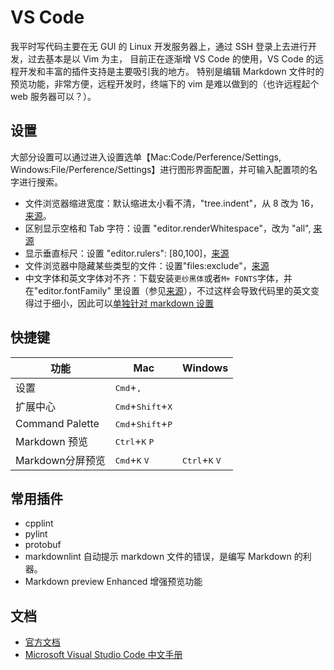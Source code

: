 # VS Code

我平时写代码主要在无 GUI 的 Linux 开发服务器上，通过 SSH 登录上去进行开发，过去基本是以 Vim 为主，
目前正在逐渐增 VS Code 的使用，VS Code 的远程开发和丰富的插件支持是主要吸引我的地方。
特别是编辑 Markdown 文件时的预览功能，非常方便，远程开发时，终端下的 vim 是难以做到的（也许远程起个 web 服务器可以？）。

## 设置

大部分设置可以通过进入设置选单【Mac:Code/Perference/Settings, Windows:File/Perference/Settings】进行图形界面配置，并可输入配置项的名字进行搜索。

- 文件浏览器缩进宽度：默认缩进太小看不清，"tree.indent"，从 8 改为 16，[来源](https://github.com/microsoft/vscode/issues/35447#issuecomment-455461013)。
- 区别显示空格和 Tab 字符：设置 "editor.renderWhitespace"，改为 "all", [来源](https://stackoverflow.com/a/30140625/364334)
- 显示垂直标尺：设置 "editor.rulers": [80,100]，[来源](https://stackoverflow.com/a/29972073/364334)
- 文件浏览器中隐藏某些类型的文件：设置"files:exclude"，[来源](https://stackoverflow.com/a/30142299/364334)
- 中文字体和英文字体对不齐：下载安装`更纱黑体`或者`M+ FONTS`字体，并在"editor.fontFamily" 里设置（参见[来源](https://zhuanlan.zhihu.com/p/110945562)），不过这样会导致代码里的英文变得过于细小，因此可以[单独针对 markdown 设置](https://moe.best/gotagota/vscode-monospaced.html)

## 快捷键

|功能             |Mac    |Windows|
|----------------|-------|-------|
|设置            |<kbd>Cmd</kbd>+<kbd>,</kbd>
|扩展中心         |<kbd>Cmd</kbd>+<kbd>Shift</kbd>+<kbd>X</kbd>
|Command Palette|<kbd>Cmd</kbd>+<kbd>Shift</kbd>+<kbd>P</kbd>
|Markdown 预览   |<kbd>Ctrl</kbd>+<kbd>K</kbd> <kbd>P</kbd>
|Markdown分屏预览 |<kbd>Cmd</kbd>+<kbd>K</kbd> <kbd>V</kbd> | <kbd>Ctrl</kbd>+<kbd>K</kbd> <kbd>V</kbd>

## 常用插件

- cpplint
- pylint
- protobuf
- markdownlint 自动提示 markdown 文件的错误，是编写 Markdown 的利器。
- Markdown preview Enhanced 增强预览功能

## 文档

- [官方文档](https://code.visualstudio.com/docs)
- [Microsoft Visual Studio Code 中文手册](https://jeasonstudio.gitbooks.io/vscode-cn-doc/content/)

